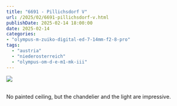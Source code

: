 ```yaml
---
title: "6691 - Pillichsdorf V"
url: /2025/02/6691-pillichsdorf-v.html
publishDate: 2025-02-14 18:00:00
date: 2025-02-14
categories:
- "olympus-m-zuiko-digital-ed-7-14mm-f2-8-pro"
tags:
  - "austria"
  - "niederosterreich"
  - "olympus-om-d-e-m1-mk-iii"
---
```

<div class="container">
<div class="center"><a target="_blank" href="https://d25zfm9zpd7gm5.cloudfront.net/1200x1200/2020/20200920_092423_lr.jpg"><img class="webfeedsFeaturedVisual" src="https://d25zfm9zpd7gm5.cloudfront.net/0600x0600/2020/20200920_092423_lr.jpg" /></a></div>
</div>
<br />

No painted ceiling, but the chandelier and the light are
impressive.
